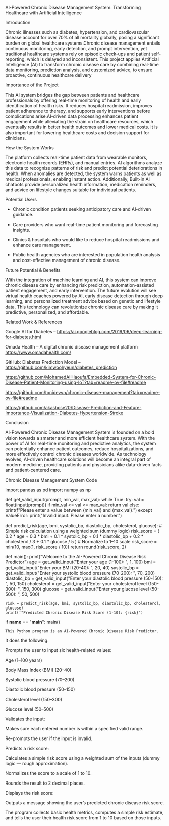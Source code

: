 AI-Powered Chronic Disease Management System: Transforming Healthcare with Artificial Intelligence 

 

Introduction 

Chronic illnesses such as diabetes, hypertension, and cardiovascular disease account for over 70% of all mortality globally, posing a significant burden on global healthcare systems.Chronic disease management entails continuous monitoring, early detection, and prompt intervention, yet traditional healthcare systems rely on episodic check-ups and patient self-reporting, which is delayed and inconsistent. This project applies Artificial Intelligence (AI) to transform chronic disease care by combining real-time data monitoring, prediction analysis, and customized advice, to ensure proactive, continuous healthcare delivery

 

Importance of the Project 

This AI system bridges the gap between patients and healthcare professionals by offering real-time monitoring of health and early identification of health risks. It reduces hospital readmission, improves patient adherence to therapy, and supports early interventions before complications arise.AI-driven data processing enhances patient engagement while alleviating the strain on healthcare resources, which eventually results in better health outcomes and lower medical costs. It is also important for lowering healthcare costs and decision support for clinicians.

 

How the System Works 

The platform collects real-time patient data from wearable monitors, electronic health records (EHRs), and manual entries. AI algorithms analyze this data to recognize patterns of risk and predict potential deteriorations in health. When anomalies are detected, the system warns patients as well as medical professionals, enabling instant action. Additionally, Built-in AI chatbots provide personalized health information, medication reminders, and advice on lifestyle changes suitable for individual patients. 

 

Potential Users 

- Chronic condition patients seeking anticipatory care and AI-driven guidance. 

- Care providers who want real-time patient monitoring and forecasting insights. 

- Clinics & hospitals who would like to reduce hospital readmissions and enhance care management. 

- Public health agencies who are interested in population health analysis and cost-effective management of chronic disease. 

 

 Future Potential & Benefits 

With the integration of machine learning and AI, this system can improve chronic disease care by enhancing risk prediction, automation-assisted patient engagement, and early intervention. The future evolution will see virtual health coaches powered by AI, early disease detection through deep learning, and personalized treatment advice based on genetic and lifestyle data. This technology can revolutionize chronic disease care by making it predictive, personalized, and affordable. 

 

 Related Work & References 

Google AI for Diabetes – https://ai.googleblog.com/2019/06/deep-learning-for-diabetes.html 

Omada Health – A digital chronic disease management platform https://www.omadahealth.com/ 

GitHub: Diabetes Prediction Model – https://github.com/kimwoohyeun/diabetes_prediction 

https://github.com/MohamedAliHaoufa/Embedded-System-for-Chronic-Disease-Patient-Monitoring-using-IoT?tab=readme-ov-file#readme 

https://github.com/tonidevvn/chronic-disease-management?tab=readme-ov-file#readme  

https://github.com/akashcse20/Disease-Prediction-and-Feature-Importance-Visualization-Diabetes-Hypertension-Stroke

 

 Conclusion 

AI-Powered Chronic Disease Management System is founded on a bold vision towards a smarter and more efficient healthcare system. With the power of AI for real-time monitoring and predictive analytics, the system can potentially enhance patient outcomes, reduce hospitalizations, and more effectively control chronic diseases worldwide. As technology evolves, AI-driven healthcare solutions will become an integral part of modern medicine, providing patients and physicians alike data-driven facts and patient-centered care. 

Chronic Disease Management System Code

import pandas as pd
import numpy as np

def get_valid_input(prompt, min_val, max_val):
    while True:
        try:
            val = float(input(prompt))
            if min_val <= val <= max_val:
                return val
            else:
                print(f"Please enter a value between {min_val} and {max_val}.")
        except ValueError:
            print("Invalid input. Please enter a number.")

def predict_risk(age, bmi, systolic_bp, diastolic_bp, cholesterol, glucose):
    # Simple risk calculation using a weighted sum (dummy logic)
    risk_score = (
        0.2 * age +
        0.3 * bmi +
        0.1 * systolic_bp +
        0.1 * diastolic_bp +
        0.2 * cholesterol / 3 +
        0.1 * glucose / 5
    )
    # Normalize to 1–10 scale
    risk_score = min(10, max(1, risk_score / 10))
    return round(risk_score, 2)

def main():
    print("Welcome to the AI-Powered Chronic Disease Risk Predictor")
    age = get_valid_input("Enter your age (1-100): ", 1, 100)
    bmi = get_valid_input("Enter your BMI (20-40): ", 20, 40)
    systolic_bp = get_valid_input("Enter your systolic blood pressure (70-200): ", 70, 200)
    diastolic_bp = get_valid_input("Enter your diastolic blood pressure (50-150): ", 50, 150)
    cholesterol = get_valid_input("Enter your cholesterol level (150-300): ", 150, 300)
    glucose = get_valid_input("Enter your glucose level (50-500): ", 50, 500)

    risk = predict_risk(age, bmi, systolic_bp, diastolic_bp, cholesterol, glucose)
    print(f"Predicted Chronic Disease Risk Score (1-10): {risk}")

if __name__ == "__main__":
    main()

    This Python program is an AI-Powered Chronic Disease Risk Predictor.

It does the following:

Prompts the user to input six health-related values:

Age (1–100 years)

Body Mass Index (BMI) (20–40)

Systolic blood pressure (70–200)

Diastolic blood pressure (50–150)

Cholesterol level (150–300)

Glucose level (50–500)

Validates the input:

Makes sure each entered number is within a specified valid range.

Re-prompts the user if the input is invalid.

Predicts a risk score:

Calculates a simple risk score using a weighted sum of the inputs (dummy logic — rough approximation).

Normalizes the score to a scale of 1 to 10.

Rounds the result to 2 decimal places.

Displays the risk score:

Outputs a message showing the user’s predicted chronic disease risk score.

The program collects basic health metrics, computes a simple risk estimate, and tells the user their health risk score from 1 to 10 based on those inputs.
